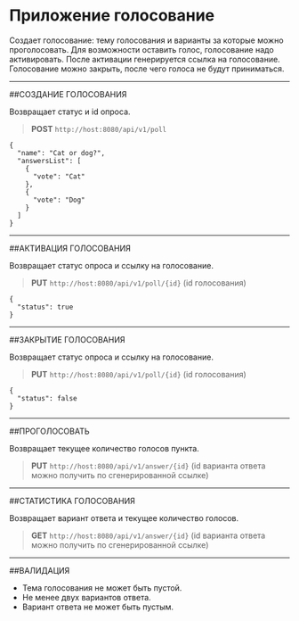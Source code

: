 # Приложение голосование



Создает голосование: тему голосования и варианты за которые можно проголосовать. Для возможности оставить голос, голосование надо активировать. После активации генерируется ссылка на голосование. Голосование можно закрыть, после чего голоса не будут приниматься.

---

##СОЗДАНИЕ ГОЛОСОВАНИЯ


Возвращает статус и id опроса.
> **POST** `http://host:8080/api/v1/poll`

```
{
  "name": "Cat or dog?",
  "answersList": [
    {
      "vote": "Cat"
    },
    {
      "vote": "Dog"
    }
  ]
}
``` 
---
##АКТИВАЦИЯ ГОЛОСОВАНИЯ

Возвращает статус опроса и ссылку на голосование.
> **PUT** `http://host:8080/api/v1/poll/{id}` (id голосования)

```
{
  "status": true
}
```
---

##ЗАКРЫТИЕ ГОЛОСОВАНИЯ

Возвращает статус опроса и ссылку на голосование.
> **PUT** `http://host:8080/api/v1/poll/{id}` (id голосования)

```
{
  "status": false
}
```
---

##ПРОГОЛОСОВАТЬ

Возвращает текущее количество голосов пункта.
> **PUT** `http://host:8080/api/v1/answer/{id}` (id варианта ответа можно получить по сгенерированной ссылке) 
---

##СТАТИСТИКА ГОЛОСОВАНИЯ

Возвращает вариант ответа и текущее количество голосов.
> **GET** `http://host:8080/api/v1/answer/{id}` (id варианта ответа можно получить по сгенерированной ссылке) 
---
##ВАЛИДАЦИЯ


- Тема голосования не может быть пустой.
- Не менее двух вариантов ответа.
- Вариант ответа не может быть пустым.